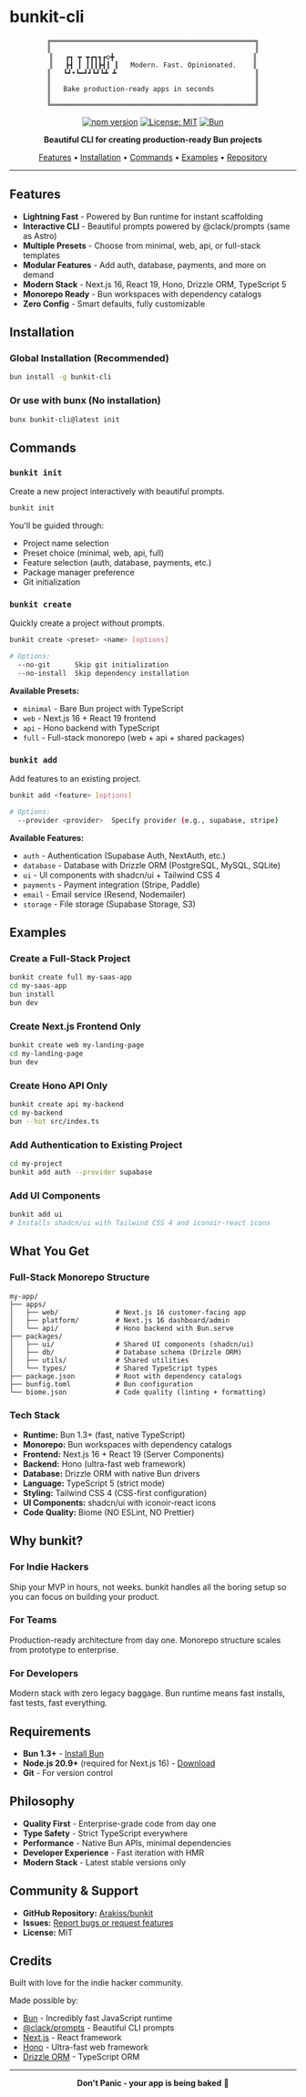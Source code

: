 # bunkit-cli

<div align="center">

```
╔══════════════════════════════════════════════════╗
║                                                  ║
║   ┏┓ ┳ ┳┏┓┓┏o╋                                  ║
║   ┣┫ ┃ ┃┃┃┣┫┃ ┃   Modern. Fast. Opinionated.    ║
║   ┗┛•┗━┛┛┗┛┗┻ ┻                                  ║
║                                                  ║
║   Bake production-ready apps in seconds          ║
║                                                  ║
╚══════════════════════════════════════════════════╝
```

[![npm version](https://img.shields.io/npm/v/bunkit-cli.svg)](https://www.npmjs.com/package/bunkit-cli)
[![License: MIT](https://img.shields.io/badge/License-MIT-yellow.svg)](https://opensource.org/licenses/MIT)
[![Bun](https://img.shields.io/badge/Bun-1.3+-black)](https://bun.sh)

**Beautiful CLI for creating production-ready Bun projects**

[Features](#features) • [Installation](#installation) • [Commands](#commands) • [Examples](#examples) • [Repository](https://github.com/Arakiss/bunkit)

</div>

---

## Features

- **Lightning Fast** - Powered by Bun runtime for instant scaffolding
- **Interactive CLI** - Beautiful prompts powered by @clack/prompts (same as Astro)
- **Multiple Presets** - Choose from minimal, web, api, or full-stack templates
- **Modular Features** - Add auth, database, payments, and more on demand
- **Modern Stack** - Next.js 16, React 19, Hono, Drizzle ORM, TypeScript 5
- **Monorepo Ready** - Bun workspaces with dependency catalogs
- **Zero Config** - Smart defaults, fully customizable

## Installation

### Global Installation (Recommended)

```bash
bun install -g bunkit-cli
```

### Or use with bunx (No installation)

```bash
bunx bunkit-cli@latest init
```

## Commands

### `bunkit init`

Create a new project interactively with beautiful prompts.

```bash
bunkit init
```

You'll be guided through:
- Project name selection
- Preset choice (minimal, web, api, full)
- Feature selection (auth, database, payments, etc.)
- Package manager preference
- Git initialization

### `bunkit create`

Quickly create a project without prompts.

```bash
bunkit create <preset> <name> [options]

# Options:
  --no-git      Skip git initialization
  --no-install  Skip dependency installation
```

**Available Presets:**

- `minimal` - Bare Bun project with TypeScript
- `web` - Next.js 16 + React 19 frontend
- `api` - Hono backend with TypeScript
- `full` - Full-stack monorepo (web + api + shared packages)

### `bunkit add`

Add features to an existing project.

```bash
bunkit add <feature> [options]

# Options:
  --provider <provider>  Specify provider (e.g., supabase, stripe)
```

**Available Features:**

- `auth` - Authentication (Supabase Auth, NextAuth, etc.)
- `database` - Database with Drizzle ORM (PostgreSQL, MySQL, SQLite)
- `ui` - UI components with shadcn/ui + Tailwind CSS 4
- `payments` - Payment integration (Stripe, Paddle)
- `email` - Email service (Resend, Nodemailer)
- `storage` - File storage (Supabase Storage, S3)

## Examples

### Create a Full-Stack Project

```bash
bunkit create full my-saas-app
cd my-saas-app
bun install
bun dev
```

### Create Next.js Frontend Only

```bash
bunkit create web my-landing-page
cd my-landing-page
bun dev
```

### Create Hono API Only

```bash
bunkit create api my-backend
cd my-backend
bun --hot src/index.ts
```

### Add Authentication to Existing Project

```bash
cd my-project
bunkit add auth --provider supabase
```

### Add UI Components

```bash
bunkit add ui
# Installs shadcn/ui with Tailwind CSS 4 and iconoir-react icons
```

## What You Get

### Full-Stack Monorepo Structure

```
my-app/
├── apps/
│   ├── web/              # Next.js 16 customer-facing app
│   ├── platform/         # Next.js 16 dashboard/admin
│   └── api/              # Hono backend with Bun.serve
├── packages/
│   ├── ui/               # Shared UI components (shadcn/ui)
│   ├── db/               # Database schema (Drizzle ORM)
│   ├── utils/            # Shared utilities
│   └── types/            # Shared TypeScript types
├── package.json          # Root with dependency catalogs
├── bunfig.toml           # Bun configuration
└── biome.json            # Code quality (linting + formatting)
```

### Tech Stack

- **Runtime:** Bun 1.3+ (fast, native TypeScript)
- **Monorepo:** Bun workspaces with dependency catalogs
- **Frontend:** Next.js 16 + React 19 (Server Components)
- **Backend:** Hono (ultra-fast web framework)
- **Database:** Drizzle ORM with native Bun drivers
- **Language:** TypeScript 5 (strict mode)
- **Styling:** Tailwind CSS 4 (CSS-first configuration)
- **UI Components:** shadcn/ui with iconoir-react icons
- **Code Quality:** Biome (NO ESLint, NO Prettier)

## Why bunkit?

### For Indie Hackers

Ship your MVP in hours, not weeks. bunkit handles all the boring setup so you can focus on building your product.

### For Teams

Production-ready architecture from day one. Monorepo structure scales from prototype to enterprise.

### For Developers

Modern stack with zero legacy baggage. Bun runtime means fast installs, fast tests, fast everything.

## Requirements

- **Bun 1.3+** - [Install Bun](https://bun.sh)
- **Node.js 20.9+** (required for Next.js 16) - [Download](https://nodejs.org/)
- **Git** - For version control

## Philosophy

- **Quality First** - Enterprise-grade code from day one
- **Type Safety** - Strict TypeScript everywhere
- **Performance** - Native Bun APIs, minimal dependencies
- **Developer Experience** - Fast iteration with HMR
- **Modern Stack** - Latest stable versions only

## Community & Support

- **GitHub Repository:** [Arakiss/bunkit](https://github.com/Arakiss/bunkit)
- **Issues:** [Report bugs or request features](https://github.com/Arakiss/bunkit/issues)
- **License:** MIT

## Credits

Built with love for the indie hacker community.

Made possible by:
- [Bun](https://bun.sh) - Incredibly fast JavaScript runtime
- [@clack/prompts](https://github.com/natemoo-re/clack) - Beautiful CLI prompts
- [Next.js](https://nextjs.org) - React framework
- [Hono](https://hono.dev) - Ultra-fast web framework
- [Drizzle ORM](https://orm.drizzle.team) - TypeScript ORM

---

<div align="center">

**Don't Panic - your app is being baked** 🍞

</div>
